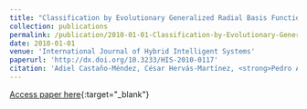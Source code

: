 ```yaml
---
title: "Classification by Evolutionary Generalized Radial Basis Functions"
collection: publications
permalink: /publication/2010-01-01-Classification-by-Evolutionary-Generalized-Radial-Basis-Functions
date: 2010-01-01
venue: 'International Journal of Hybrid Intelligent Systems'
paperurl: 'http://dx.doi.org/10.3233/HIS-2010-0117'
citation: 'Adiel Castaño-Méndez, César Hervás-Martínez, <strong>Pedro Antonio Gutiérrez</strong>, Francisco Fernandez-Navarro, M. M. García, &quot;Classification by Evolutionary Generalized Radial Basis Functions.&quot; International Journal of Hybrid Intelligent Systems, Vol. 7(1), 2010, pp.1-10.'
---
```

[Access paper here](http://dx.doi.org/10.3233/HIS-2010-0117){:target="_blank"}
